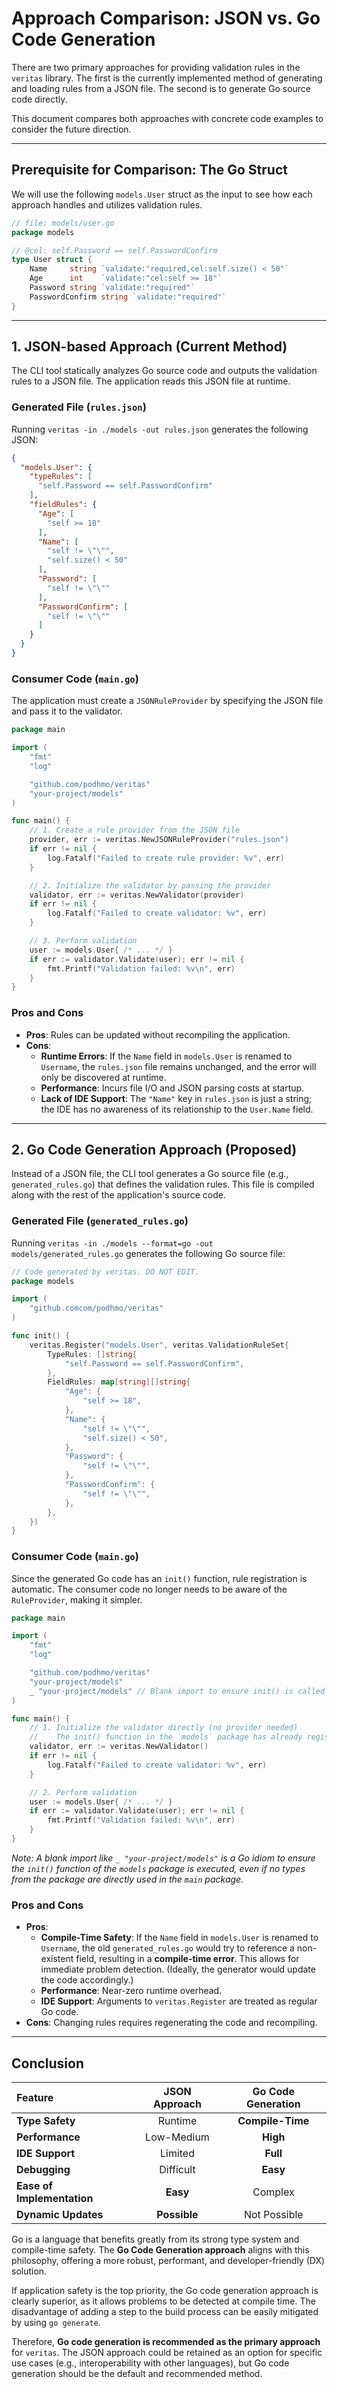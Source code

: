 # Approach Comparison: JSON vs. Go Code Generation

There are two primary approaches for providing validation rules in the `veritas` library. The first is the currently implemented method of generating and loading rules from a JSON file. The second is to generate Go source code directly.

This document compares both approaches with concrete code examples to consider the future direction.

---

## Prerequisite for Comparison: The Go Struct

We will use the following `models.User` struct as the input to see how each approach handles and utilizes validation rules.

```go
// file: models/user.go
package models

// @cel: self.Password == self.PasswordConfirm
type User struct {
    Name     string `validate:"required,cel:self.size() < 50"`
    Age      int    `validate:"cel:self >= 18"`
    Password string `validate:"required"`
    PasswordConfirm string `validate:"required"`
}
```

---

## 1. JSON-based Approach (Current Method)

The CLI tool statically analyzes Go source code and outputs the validation rules to a JSON file. The application reads this JSON file at runtime.

### Generated File (`rules.json`)

Running `veritas -in ./models -out rules.json` generates the following JSON:

```json
{
  "models.User": {
    "typeRules": [
      "self.Password == self.PasswordConfirm"
    ],
    "fieldRules": {
      "Age": [
        "self >= 18"
      ],
      "Name": [
        "self != \"\"",
        "self.size() < 50"
      ],
      "Password": [
        "self != \"\""
      ],
      "PasswordConfirm": [
        "self != \"\""
      ]
    }
  }
}
```

### Consumer Code (`main.go`)

The application must create a `JSONRuleProvider` by specifying the JSON file and pass it to the validator.

```go
package main

import (
    "fmt"
    "log"

    "github.com/podhmo/veritas"
    "your-project/models"
)

func main() {
    // 1. Create a rule provider from the JSON file
    provider, err := veritas.NewJSONRuleProvider("rules.json")
    if err != nil {
        log.Fatalf("Failed to create rule provider: %v", err)
    }

    // 2. Initialize the validator by passing the provider
    validator, err := veritas.NewValidator(provider)
    if err != nil {
        log.Fatalf("Failed to create validator: %v", err)
    }

    // 3. Perform validation
    user := models.User{ /* ... */ }
    if err := validator.Validate(user); err != nil {
        fmt.Printf("Validation failed: %v\n", err)
    }
}
```

### Pros and Cons

- **Pros**: Rules can be updated without recompiling the application.
- **Cons**:
    - **Runtime Errors**: If the `Name` field in `models.User` is renamed to `Username`, the `rules.json` file remains unchanged, and the error will only be discovered at runtime.
    - **Performance**: Incurs file I/O and JSON parsing costs at startup.
    - **Lack of IDE Support**: The `"Name"` key in `rules.json` is just a string; the IDE has no awareness of its relationship to the `User.Name` field.

---

## 2. Go Code Generation Approach (Proposed)

Instead of a JSON file, the CLI tool generates a Go source file (e.g., `generated_rules.go`) that defines the validation rules. This file is compiled along with the rest of the application's source code.

### Generated File (`generated_rules.go`)

Running `veritas -in ./models --format=go -out models/generated_rules.go` generates the following Go source file:

```go
// Code generated by veritas. DO NOT EDIT.
package models

import (
	"github.comcom/podhmo/veritas"
)

func init() {
	veritas.Register("models.User", veritas.ValidationRuleSet{
		TypeRules: []string{
			"self.Password == self.PasswordConfirm",
		},
		FieldRules: map[string][]string{
			"Age": {
				"self >= 18",
			},
			"Name": {
				"self != \"\"",
				"self.size() < 50",
			},
			"Password": {
				"self != \"\"",
			},
			"PasswordConfirm": {
				"self != \"\"",
			},
		},
	})
}
```

### Consumer Code (`main.go`)

Since the generated Go code has an `init()` function, rule registration is automatic. The consumer code no longer needs to be aware of the `RuleProvider`, making it simpler.

```go
package main

import (
    "fmt"
    "log"

    "github.com/podhmo/veritas"
    "your-project/models"
    _ "your-project/models" // Blank import to ensure init() is called
)

func main() {
    // 1. Initialize the validator directly (no provider needed)
    //    The init() function in the `models` package has already registered the rules.
    validator, err := veritas.NewValidator()
    if err != nil {
        log.Fatalf("Failed to create validator: %v", err)
    }

    // 2. Perform validation
    user := models.User{ /* ... */ }
    if err := validator.Validate(user); err != nil {
        fmt.Printf("Validation failed: %v\n", err)
    }
}
```
*Note: A blank import like `_ "your-project/models"` is a Go idiom to ensure the `init()` function of the `models` package is executed, even if no types from the package are directly used in the `main` package.*

### Pros and Cons

- **Pros**:
    - **Compile-Time Safety**: If the `Name` field in `models.User` is renamed to `Username`, the old `generated_rules.go` would try to reference a non-existent field, resulting in a **compile-time error**. This allows for immediate problem detection. (Ideally, the generator would update the code accordingly.)
    - **Performance**: Near-zero runtime overhead.
    - **IDE Support**: Arguments to `veritas.Register` are treated as regular Go code.
- **Cons**: Changing rules requires regenerating the code and recompiling.

---

## Conclusion

| Feature | JSON Approach | Go Code Generation |
|:---|:---:|:---:|
| **Type Safety** | Runtime | **Compile-Time** |
| **Performance** | Low-Medium | **High** |
| **IDE Support** | Limited | **Full** |
| **Debugging** | Difficult | **Easy** |
| **Ease of Implementation** | **Easy** | Complex |
| **Dynamic Updates** | **Possible** | Not Possible |

Go is a language that benefits greatly from its strong type system and compile-time safety. The **Go Code Generation approach** aligns with this philosophy, offering a more robust, performant, and developer-friendly (DX) solution.

If application safety is the top priority, the Go code generation approach is clearly superior, as it allows problems to be detected at compile time. The disadvantage of adding a step to the build process can be easily mitigated by using `go generate`.

Therefore, **Go code generation is recommended as the primary approach** for `veritas`. The JSON approach could be retained as an option for specific use cases (e.g., interoperability with other languages), but Go code generation should be the default and recommended method.
